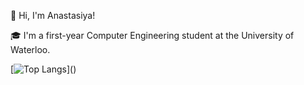 👋 Hi, I'm Anastasiya!

🎓 I'm a first-year Computer Engineering student at the University of Waterloo.

[![Top Langs]([https://github-readme-stats.vercel.app/api/top-langs/?username=Anastasiya006&layout=donut&theme=nightowl](https://github-readme-stats.vercel.app/api/top-langs/?username=Anastasiya006&layout=donut&theme=nightowl))]()
